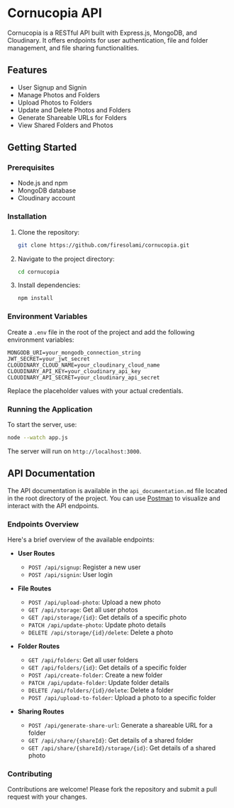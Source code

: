 # Cornucopia API

Cornucopia is a RESTful API built with Express.js, MongoDB, and Cloudinary. It offers endpoints for user authentication, file and folder management, and file sharing functionalities.

## Features

- User Signup and Signin
- Manage Photos and Folders
- Upload Photos to Folders
- Update and Delete Photos and Folders
- Generate Shareable URLs for Folders
- View Shared Folders and Photos

## Getting Started

### Prerequisites

- Node.js and npm
- MongoDB database
- Cloudinary account

### Installation

1. Clone the repository:

   ```bash
   git clone https://github.com/firesolami/cornucopia.git
   ```

2. Navigate to the project directory:

   ```bash
   cd cornucopia
   ```

3. Install dependencies:

   ```bash
   npm install
   ```

### Environment Variables

Create a `.env` file in the root of the project and add the following environment variables:

```
MONGODB_URI=your_mongodb_connection_string
JWT_SECRET=your_jwt_secret
CLOUDINARY_CLOUD_NAME=your_cloudinary_cloud_name
CLOUDINARY_API_KEY=your_cloudinary_api_key
CLOUDINARY_API_SECRET=your_cloudinary_api_secret
```

Replace the placeholder values with your actual credentials.

### Running the Application

To start the server, use:

```bash
node --watch app.js
```

The server will run on `http://localhost:3000`.

## API Documentation

The API documentation is available in the `api_documentation.md` file located in the root directory of the project. You can use [Postman](https://www.postman.com/) to visualize and interact with the API endpoints.

### Endpoints Overview

Here's a brief overview of the available endpoints:

- **User Routes**
  - `POST /api/signup`: Register a new user
  - `POST /api/signin`: User login

- **File Routes**
  - `POST /api/upload-photo`: Upload a new photo
  - `GET /api/storage`: Get all user photos
  - `GET /api/storage/{id}`: Get details of a specific photo
  - `PATCH /api/update-photo`: Update photo details
  - `DELETE /api/storage/{id}/delete`: Delete a photo

- **Folder Routes**
  - `GET /api/folders`: Get all user folders
  - `GET /api/folders/{id}`: Get details of a specific folder
  - `POST /api/create-folder`: Create a new folder
  - `PATCH /api/update-folder`: Update folder details
  - `DELETE /api/folders/{id}/delete`: Delete a folder
  - `POST /api/upload-to-folder`: Upload a photo to a specific folder

- **Sharing Routes**
  - `POST /api/generate-share-url`: Generate a shareable URL for a folder
  - `GET /api/share/{shareId}`: Get details of a shared folder
  - `GET /api/share/{shareId}/storage/{id}`: Get details of a shared photo

### Contributing

Contributions are welcome! Please fork the repository and submit a pull request with your changes.
